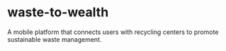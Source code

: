 # waste-to-wealth
A mobile platform that connects users with recycling centers to promote sustainable waste management.
